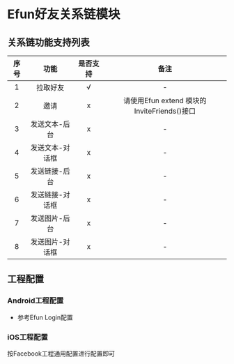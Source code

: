 # Efun好友关系链模块


## 关系链功能支持列表

| 序号 | 功能 | 是否支持 | 备注 |
| :--: | :--: | :----: | :--: |
| 1 | 拉取好友 | √ | - |
| 2 | 邀请 | x | 请使用Efun extend 模块的InviteFriends()接口 |
| 3 | 发送文本-后台 | x | - |
| 4 | 发送文本-对话框 | x | - |
| 5 | 发送链接-后台 | x | - |
| 6 | 发送链接-对话框 | x | - |
| 7 | 发送图片-后台 | x | - |
| 8 | 发送图片-对话框 | x | - |


## 工程配置

### Android工程配置

* 参考Efun Login配置


### iOS工程配置

按Facebook工程通用配置进行配置即可